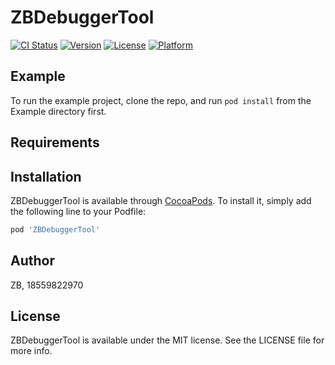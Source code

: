 # ZBDebuggerTool

[![CI Status](https://img.shields.io/travis/ZB/ZBDebuggerTool.svg?style=flat)](https://travis-ci.org/ZB/ZBDebuggerTool)
[![Version](https://img.shields.io/cocoapods/v/ZBDebuggerTool.svg?style=flat)](https://cocoapods.org/pods/ZBDebuggerTool)
[![License](https://img.shields.io/cocoapods/l/ZBDebuggerTool.svg?style=flat)](https://cocoapods.org/pods/ZBDebuggerTool)
[![Platform](https://img.shields.io/cocoapods/p/ZBDebuggerTool.svg?style=flat)](https://cocoapods.org/pods/ZBDebuggerTool)

## Example

To run the example project, clone the repo, and run `pod install` from the Example directory first.

## Requirements

## Installation

ZBDebuggerTool is available through [CocoaPods](https://cocoapods.org). To install
it, simply add the following line to your Podfile:

```ruby
pod 'ZBDebuggerTool'
```

## Author

ZB, 18559822970

## License

ZBDebuggerTool is available under the MIT license. See the LICENSE file for more info.
